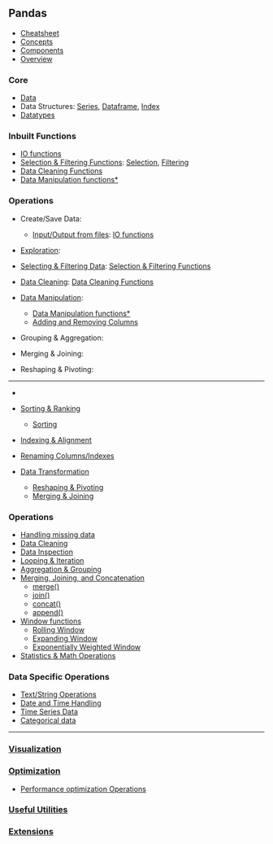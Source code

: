 ## Pandas

- [Cheatsheet](lessons/cheatsheet/readme.md)
- [Concepts](lessons/concepts/readme.md)
- [Components](lessons/components/readme.md)
- [Overview](lessons/overview/readme.md)

### Core
- [Data](lessons/data/readme.md)
- Data Structures: [Series](lessons/series/readme.md), [Dataframe](lessons/dataframe/readme.md), [Index](lessons/index/readme.md)
- [Datatypes](lessons/datatypes/readme.md)

### Inbuilt Functions
- [IO functions](lessons/io_functions/readme.md)
- [Selection & Filtering Functions](lessons/selection_filtering_functions/readme.md): [Selection](lessons/selection_function/readme.md), [Filtering](lessons/filtering_function/readme.md)
- [Data Cleaning Functions](lessons/data_cleaning_functions/readme.md)
- [Data Manipulation functions*](lessons/data_manipulation_functions/readme.md)

### Operations
- Create/Save Data:
  - [Input/Output from files](lessons/io/readme.md): [IO functions](lessons/io_functions/readme.md)

- [Exploration](lessons/exploration/readme.md):
- [Selecting & Filtering Data](lessons/data_selection_filtering/readme.md): [Selection & Filtering Functions](lessons/selection_filtering_functions/readme.md)
- [Data Cleaning](lessons/data_cleaning/readme.md): [Data Cleaning Functions](lessons/data_cleaning_functions/readme.md)
- [Data Manipulation](lessons/data_manipulation/readme.md): 
  - [Data Manipulation functions*](lessons/data_manipulation_functions/readme.md) 
  - [Adding and Removing Columns](lessons/adding_and_removing_columns/readme.md)
- Grouping & Aggregation: 
- Merging & Joining:
- Reshaping & Pivoting:


---



  - 
- [Sorting & Ranking](lessons/sorting_ranking/readme.md)
  - [Sorting](lessons/sorting/readme.md)
- [Indexing & Alignment](lessons/data_alignment_and_indexing/readme.md)

- [Renaming Columns/Indexes](lessons/renaming/readme.md)
- [Data Transformation](lessons/data_transformation/readme.md)
  - [Reshaping & Pivoting](lessons/reshaping_pivoting/readme.md)
  - [Merging & Joining](lessons/merging_joining/readme.md)

### Operations
- [Handling missing data](lessons/handling_missing_data/readme.md)
- [Data Cleaning](lessons/data_cleaning/readme.md)
- [Data Inspection](lessons/data_inspection/readme.md)
- [Looping & Iteration](lessons/looping_iteration/readme.md)
- [Aggregation & Grouping](lessons/aggregation_grouping/readme.md)
- [Merging, Joining, and Concatenation](lessons/merging_joining_concatenation/readme.md)
  - [merge()](lessons/merge/readme.md)
  - [join()](lessons/join/readme.md)
  - [concat()](lessons/concat/readme.md)
  - [append()](lessons/append/readme.md)
- [Window functions](lessons/window_functions/readme.md)
  - [Rolling Window](lessons/rolling_window_function/readme.md)
  - [Expanding Window](lessons/expanding_window_function/readme.md)
  - [Exponentially Weighted Window](lessons/exponentially_weighted_window_function/readme.md)
- [Statistics & Math Operations](lessons/statistics_math/readme.md) 

### Data Specific Operations
- [Text/String Operations](lessons/string_operations/readme.md)
- [Date and Time Handling](lessons/date_time/readme.md)
- [Time Series Data](lessons/time_series_data/readme.md)
- [Categorical data](lessons/categorical_data/readme.md)

---

### [Visualization](lessons/visualization/readme.md)

### [Optimization](lessons/optimization/readme.md)
- [Performance optimization Operations](lessons/performance_optimization/readme.md)

### [Useful Utilities](lessons/useful_utilities/readme.md)

### [Extensions](lessons/extensions/readme.md)